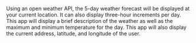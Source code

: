 Using an open weather API, the 5-day weather forecast will be displayed at your current location. It can also display three-hour increments per day. This app will display a brief description of the weather as well as the maximum and minimum temperature for the day. This app will also display the current address, latitude, and longitude of the user.
